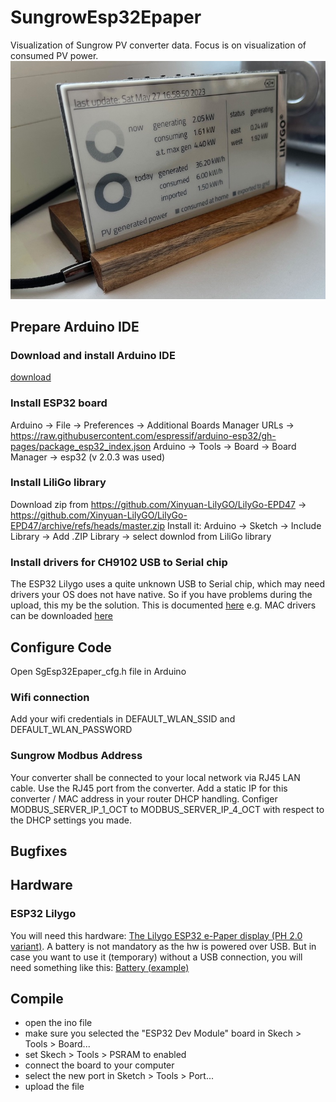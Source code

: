 # SungrowEsp32Epaper
Visualization of Sungrow PV converter data. Focus is on visualization of consumed PV power.
![Hw screenshot front](front.jpg)

## Prepare Arduino IDE

### Download and install Arduino IDE
[download](https://docs.arduino.cc/software/ide-v2)

### Install ESP32 board
Arduino -> File -> Preferences -> Additional Boards Manager URLs -> https://raw.githubusercontent.com/espressif/arduino-esp32/gh-pages/package_esp32_index.json
Arduino -> Tools -> Board -> Board Manager -> esp32 (v 2.0.3 was used)

### Install LiliGo library
Download zip from https://github.com/Xinyuan-LilyGO/LilyGo-EPD47
-> https://github.com/Xinyuan-LilyGO/LilyGo-EPD47/archive/refs/heads/master.zip
Install it:
Arduino -> Sketch -> Include Library -> Add .ZIP Library -> select downlod from LiliGo library

### Install drivers for CH9102 USB to Serial chip
The ESP32 Lilygo uses a quite unknown USB to Serial chip, which may need drivers your OS does not have native. So if you have problems during the upload, this my be the solution.
This is documented [here](https://arduino.stackexchange.com/questions/88522/drivers-for-ch9102x-serial-port-chip)
e.g. MAC drivers can be downloaded [here](https://www.wch.cn/downloads/CH34XSER_MAC_ZIP.html)


## Configure Code
Open SgEsp32Epaper_cfg.h file in Arduino


### Wifi connection
Add your wifi credentials in DEFAULT_WLAN_SSID and DEFAULT_WLAN_PASSWORD

### Sungrow Modbus Address
Your converter shall be connected to your local network via RJ45 LAN cable. Use the RJ45 port from the converter. Add a static IP for this converter / MAC address in your router DHCP handling.
Configer MODBUS_SERVER_IP_1_OCT to MODBUS_SERVER_IP_4_OCT with respect to the DHCP settings you made.

## Bugfixes

## Hardware

### ESP32 Lilygo
You will need this hardware:
[The Lilygo ESP32 e-Paper display (PH 2.0 variant)](https://de.aliexpress.com/item/1005002006058892.html?spm=a2g0o.order_list.0.0.56495c5fTINk9D&gatewayAdapt=glo2deu). 
A battery is not mandatory as the hw is powered over USB. But in case you want to use it (temporary) without a USB connection, you will need something like this:
[Battery (example)](https://de.aliexpress.com/item/1005002919536938.html?spm=a2g0o.productlist.0.0.74036fa6idQD2W&ad_pvid=202205021227217858146889041840000671022_1&s=p) 


## Compile

- open the ino file
- make sure you selected the "ESP32 Dev Module" board in Skech > Tools > Board...
- set Skech > Tools > PSRAM to enabled
- connect the board to your computer
- select the new port in Sketch > Tools > Port...
- upload the file

